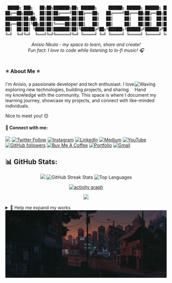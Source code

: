 ```bash

 █████╗ ███╗   ██╗██╗███████╗██╗ ██████╗     ██████╗ ██████╗ ██████╗ ███████╗
██╔══██╗████╗  ██║██║██╔════╝██║██╔═══██╗   ██╔════╝██╔═══██╗██╔══██╗██╔════╝
███████║██╔██╗ ██║██║███████╗██║██║   ██║   ██║     ██║   ██║██║  ██║█████╗
██╔══██║██║╚██╗██║██║╚════██║██║██║   ██║   ██║     ██║   ██║██║  ██║██╔══╝
██║  ██║██║ ╚████║██║███████║██║╚██████╔╝██╗╚██████╗╚██████╔╝██████╔╝███████╗
╚═╝  ╚═╝╚═╝  ╚═══╝╚═╝╚══════╝╚═╝ ╚═════╝ ╚═╝ ╚═════╝ ╚═════╝ ╚═════╝ ╚══════╝

```

<div align="center">
<i>
Anisio Nkula - my space to learn, share and create! <br>
Fun fact: I love to code while listening to lo-fi music! 🎧
</i>
</div>

<br>

### ⭐ About Me ⭐

<img align="right" src="https://media.giphy.com/media/hvRJCLFzcasrR4ia7z/giphy.gif" width="100" alt="Waving Hand">

I'm Anisio, a passionate developer and tech enthusiast. I love exploring new technologies, building projects, and sharing my knowledge with the community. This space is where I document my learning journey, showcase my projects, and connect with like-minded individuals.

Nice to meet you! 😊

#### 🤖 Connect with me:

![](https://komarev.com/ghpvc/?username=anisiocode&style=flat&color=brightgreen) [![Twitter Follow](https://img.shields.io/twitter/follow/anisiocode?style=social)](https://twitter.com/anisiocode) [![Instagram](https://img.shields.io/badge/Instagram-%23E4405F.svg?logo=Instagram&logoColor=white)](https://instagram.com/anisiocode) [![LinkedIn](https://img.shields.io/badge/LinkedIn-%230077B5.svg?logo=linkedin&logoColor=white)](https://www.linkedin.com/in/anisiocode/) [![Medium](https://img.shields.io/badge/Medium-12100E?logo=medium&logoColor=white)](https://medium.com/@anisiocode) [![YouTube](https://img.shields.io/badge/YouTube-%23FF0000.svg?logo=YouTube&logoColor=white)](https://www.youtube.com/watch?v=U14GpQ5K03g&t=952s) [![GitHub followers](https://img.shields.io/github/followers/anisiocode?label=Follow&style=social)](https://github.com/anisiocode) [![Buy Me A Coffee](https://img.shields.io/badge/Buy%20Me%20A%20Coffee-FFDD00.svg?logo=buy-me-a-coffee&logoColor=black)](https://www.buymeacoffee.com/anisiocode) [![Portfolio](https://img.shields.io/badge/Anisio%20Portfolio-000.svg?logo=About.me&logoColor=white)](https://anisionkula.vercel.app/) [![Gmail](https://img.shields.io/badge/Gmail-EA4335.svg?logo=Gmail&logoColor=white)](mailto:anisiocode@gmail.com)

## 📊 GitHub Stats:

<div align="center">

<img width="398" src="https://github-readme-stats.vercel.app/api?username=anisiocode&count_private=true&show_icons=true&theme=nord&rank_icon=github&border_radius=8"/>
<img width="420" src="https://nirzak-streak-stats.vercel.app/?user=anisiocode&theme=nord&hide_border=false" alt="GitHub Streak Stats">
<img width="330" src="https://github-readme-stats.vercel.app/api/top-langs/?username=anisiocode&theme=nord&hide_border=false&include_all_commits=false&count_private=false&layout=compact" alt="Top Languages">

[![activity graph](https://github-readme-activity-graph.vercel.app/graph?username=anisiocode&theme=nord&line=40c463&point=fff7e0&area=true&hide_border=true)](https://github.com/anisiocode/)

![](https://github-profile-trophy.vercel.app/?username=anisiocode&theme=nord&no-frame=false&margin-w=5)

</div>

<details>
  <summary>🥰 Help me expand my works</summary>

<div align="center">

> If you find my works helpful and would like to support me, you can [buy me a coffee](https://www.buymeacoffee.com/anisiocode)! Your support helps me continue creating content and improving my projects. Thank you for your generosity!

</div>

</details>

<div align="center">

<img src="./public/end_day.gif"  alt="END THE DAY"/>

</div>
